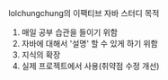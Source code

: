 lolchungchung의 이팩티브 자바 스터디 목적
1. 매일 공부 습관을 들이기 위함
2. 자바에 대해서 '설명' 할 수 있게 하기 위함
3. 지식의 확장
4. 실제 프로젝트에서 사용(취약점 수정 개선)
